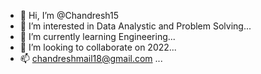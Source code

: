 - 👋 Hi, I’m @Chandresh15
- 👀 I’m interested in Data Analystic and Problem Solving...
- 🌱 I’m currently learning Engineering...
- 💞️ I’m looking to collaborate on 2022...
- 📫 chandreshmail18@gmail.com ...

<!---
Chandresh15/Chandresh15 is a ✨ special ✨ repository because its `README.md` (this file) appears on your GitHub profile.
You can click the Preview link to take a look at your changes.
--->
